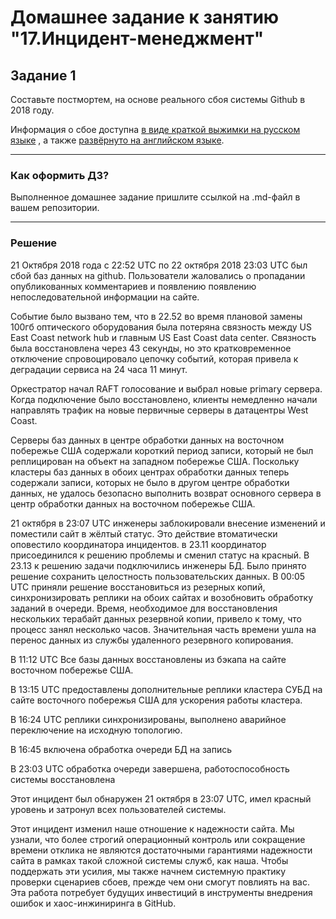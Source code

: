# Домашнее задание к занятию "17.Инцидент-менеджмент"

## Задание 1

Составьте постмортем, на основе реального сбоя системы Github в 2018 году.

Информация о сбое доступна [в виде краткой выжимки на русском языке](https://habr.com/ru/post/427301/) , а
также [развёрнуто на английском языке](https://github.blog/2018-10-30-oct21-post-incident-analysis/).


---

### Как оформить ДЗ?

Выполненное домашнее задание пришлите ссылкой на .md-файл в вашем репозитории.

---

### Решение
21 Октября 2018 года с 22:52 UTC по 22 октября 2018 23:03 UTC был сбой баз данных на github. Пользователи жаловались о пропадании опубликованных комментариев и появлению появлению непоследовательной информации на сайте. 

Событие было вызвано тем, что в 22.52 во время плановой замены 100гб оптического оборудования была потеряна связность между US East Coast network hub и главным US East Coast data center. Связность была восстановлена через 43 секунды, но это кратковременное отключение спровоцировало цепочку событий, которая привела к деградации сервиса на 24 часа 11 минут.

Оркестратор начал RAFT голосование и выбрал новые primary сервера. Когда подключение было восстановлено, клиенты немедленно начали направлять трафик на новые первичные серверы в датацентры West Coast.

Серверы баз данных в центре обработки данных на восточном побережье США содержали короткий период записи, который не был реплицирован на объект на западном побережье США. Поскольку кластеры баз данных в обоих центрах обработки данных теперь содержали записи, которых не было в другом центре обработки данных, не удалось безопасно выполнить возврат основного сервера в центр обработки данных на восточном побережье США.

21 октября в 23:07 UTC инженеры заблокировали внесение изменений и поместили сайт в жёлтый статус. Это действие втоматически оповестило координатора инцидентов. в 23.11 координатор присоединился к решению проблемы и сменил статус на красный. В 23.13 к решению задачи подключились инженеры БД. Было принято решение сохранить целостность пользовательских данных. В 00:05 UTC приняли решение восстановиться из резерных копий, синхронизировать реплики на обоих сайтах и возобновить обработку заданий в очереди. Время, необходимое для восстановления нескольких терабайт данных резервной копии, привело к тому, что процесс занял несколько часов. Значительная часть времени ушла на перенос данных из службы удаленного резервного копирования. 

В 11:12 UTC Все базы данных восстановлены из бэкапа на сайте восточном побережье США.

В 13:15 UTC предоставлены дополнительные реплики кластера СУБД на сайте восточного побережья США для ускорения работы кластера.

В 16:24 UTC реплики синхронизированы, выполнено аварийное переключение на исходную топологию.

В 16:45 включена обработка очереди БД на запись

В 23:03 UTC обработка очереди завершена, работоспособность системы восстановлена

Этот инцидент был обнаружен 21 октября в 23:07 UTC, имел красный уровень и затронул всех пользователей системы. 

Этот инцидент изменил наше отношение к надежности сайта. Мы узнали, что более строгий операционный контроль или сокращение времени отклика не являются достаточными гарантиями надежности сайта в рамках такой сложной системы служб, как наша. Чтобы поддержать эти усилия, мы также начнем системную практику проверки сценариев сбоев, прежде чем они смогут повлиять на вас. Эта работа потребует будущих инвестиций в инструменты внедрения ошибок и хаос-инжиниринга в GitHub.
